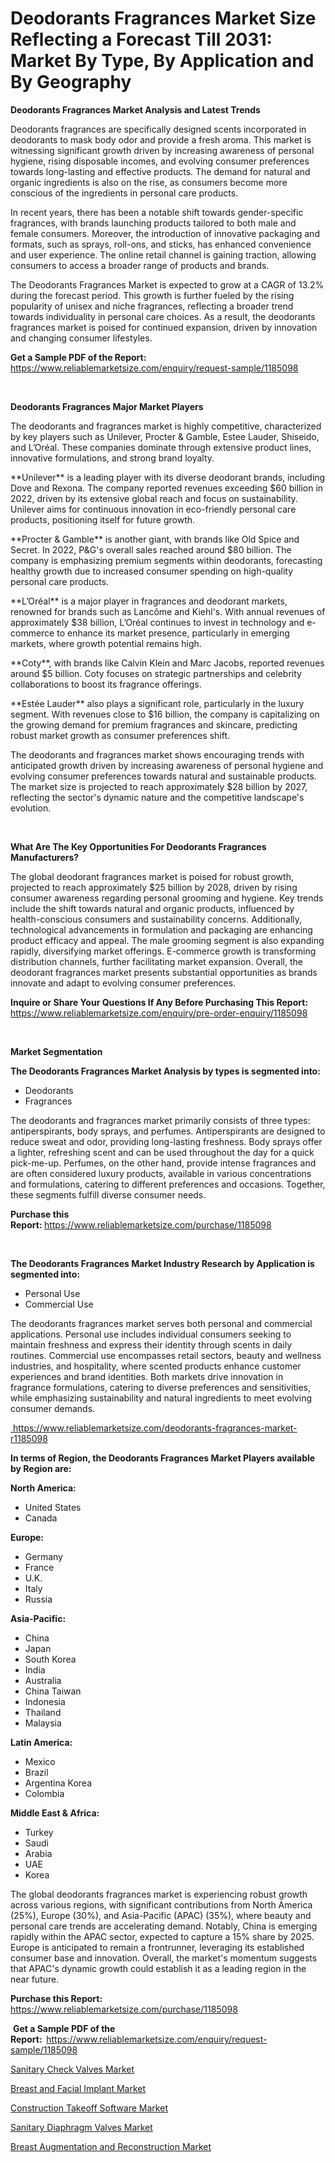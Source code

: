 <p><h1>Deodorants Fragrances Market Size Reflecting a Forecast Till 2031: Market By Type, By Application and By Geography</h1></p><p><strong>Deodorants Fragrances Market Analysis and Latest Trends</strong></p>
<p><p>Deodorants fragrances are specifically designed scents incorporated in deodorants to mask body odor and provide a fresh aroma. This market is witnessing significant growth driven by increasing awareness of personal hygiene, rising disposable incomes, and evolving consumer preferences towards long-lasting and effective products. The demand for natural and organic ingredients is also on the rise, as consumers become more conscious of the ingredients in personal care products.</p><p>In recent years, there has been a notable shift towards gender-specific fragrances, with brands launching products tailored to both male and female consumers. Moreover, the introduction of innovative packaging and formats, such as sprays, roll-ons, and sticks, has enhanced convenience and user experience. The online retail channel is gaining traction, allowing consumers to access a broader range of products and brands.</p><p>The Deodorants Fragrances Market is expected to grow at a CAGR of 13.2% during the forecast period. This growth is further fueled by the rising popularity of unisex and niche fragrances, reflecting a broader trend towards individuality in personal care choices. As a result, the deodorants fragrances market is poised for continued expansion, driven by innovation and changing consumer lifestyles.</p></p>
<p><strong>Get a Sample PDF of the Report:&nbsp;</strong> <a href="https://www.reliablemarketsize.com/enquiry/request-sample/1185098?utm_campaign=1140&utm_medium=2&utm_source=Github&utm_content=ia&utm_term=22102024&utm_id=deodorants-fragrances">https://www.reliablemarketsize.com/enquiry/request-sample/1185098</a></p>
<p>&nbsp;</p>
<p><strong>Deodorants Fragrances Major Market Players</strong></p>
<p><p>The deodorants and fragrances market is highly competitive, characterized by key players such as Unilever, Procter & Gamble, Estee Lauder, Shiseido, and L’Oréal. These companies dominate through extensive product lines, innovative formulations, and strong brand loyalty.</p><p>**Unilever** is a leading player with its diverse deodorant brands, including Dove and Rexona. The company reported revenues exceeding $60 billion in 2022, driven by its extensive global reach and focus on sustainability. Unilever aims for continuous innovation in eco-friendly personal care products, positioning itself for future growth.</p><p>**Procter & Gamble** is another giant, with brands like Old Spice and Secret. In 2022, P&G's overall sales reached around $80 billion. The company is emphasizing premium segments within deodorants, forecasting healthy growth due to increased consumer spending on high-quality personal care products.</p><p>**L’Oréal** is a major player in fragrances and deodorant markets, renowned for brands such as Lancôme and Kiehl's. With annual revenues of approximately $38 billion, L’Oréal continues to invest in technology and e-commerce to enhance its market presence, particularly in emerging markets, where growth potential remains high.</p><p>**Coty**, with brands like Calvin Klein and Marc Jacobs, reported revenues around $5 billion. Coty focuses on strategic partnerships and celebrity collaborations to boost its fragrance offerings.</p><p>**Estée Lauder** also plays a significant role, particularly in the luxury segment. With revenues close to $16 billion, the company is capitalizing on the growing demand for premium fragrances and skincare, predicting robust market growth as consumer preferences shift.</p><p>The deodorants and fragrances market shows encouraging trends with anticipated growth driven by increasing awareness of personal hygiene and evolving consumer preferences towards natural and sustainable products. The market size is projected to reach approximately $28 billion by 2027, reflecting the sector's dynamic nature and the competitive landscape's evolution.</p></p>
<p>&nbsp;</p>
<p><strong>What Are The Key Opportunities For Deodorants Fragrances Manufacturers?</strong></p>
<p><p>The global deodorant fragrances market is poised for robust growth, projected to reach approximately $25 billion by 2028, driven by rising consumer awareness regarding personal grooming and hygiene. Key trends include the shift towards natural and organic products, influenced by health-conscious consumers and sustainability concerns. Additionally, technological advancements in formulation and packaging are enhancing product efficacy and appeal. The male grooming segment is also expanding rapidly, diversifying market offerings. E-commerce growth is transforming distribution channels, further facilitating market expansion. Overall, the deodorant fragrances market presents substantial opportunities as brands innovate and adapt to evolving consumer preferences.</p></p>
<p><strong>Inquire or Share Your Questions If Any Before Purchasing This Report:</strong> <a href="https://www.reliablemarketsize.com/enquiry/pre-order-enquiry/1185098?utm_campaign=1140&utm_medium=2&utm_source=Github&utm_content=ia&utm_term=22102024&utm_id=deodorants-fragrances">https://www.reliablemarketsize.com/enquiry/pre-order-enquiry/1185098</a></p>
<p>&nbsp;</p>
<p><strong>Market Segmentation</strong></p>
<p><strong>The Deodorants Fragrances Market Analysis by types is segmented into:</strong></p>
<p><ul><li>Deodorants</li><li>Fragrances</li></ul></p>
<p><p>The deodorants and fragrances market primarily consists of three types: antiperspirants, body sprays, and perfumes. Antiperspirants are designed to reduce sweat and odor, providing long-lasting freshness. Body sprays offer a lighter, refreshing scent and can be used throughout the day for a quick pick-me-up. Perfumes, on the other hand, provide intense fragrances and are often considered luxury products, available in various concentrations and formulations, catering to different preferences and occasions. Together, these segments fulfill diverse consumer needs.</p></p>
<p><strong>Purchase this Report:&nbsp;</strong><a href="https://www.reliablemarketsize.com/purchase/1185098?utm_campaign=1140&utm_medium=2&utm_source=Github&utm_content=ia&utm_term=22102024&utm_id=deodorants-fragrances">https://www.reliablemarketsize.com/purchase/1185098</a></p>
<p>&nbsp;</p>
<p><strong>The Deodorants Fragrances Market Industry Research by Application is segmented into:</strong></p>
<p><ul><li>Personal Use</li><li>Commercial Use</li></ul></p>
<p><p>The deodorants fragrances market serves both personal and commercial applications. Personal use includes individual consumers seeking to maintain freshness and express their identity through scents in daily routines. Commercial use encompasses retail sectors, beauty and wellness industries, and hospitality, where scented products enhance customer experiences and brand identities. Both markets drive innovation in fragrance formulations, catering to diverse preferences and sensitivities, while emphasizing sustainability and natural ingredients to meet evolving consumer demands.</p></p>
<p><a href="https://www.reliablemarketsize.com/deodorants-fragrances-market-r1185098?utm_campaign=1140&utm_medium=2&utm_source=Github&utm_content=ia&utm_term=22102024&utm_id=deodorants-fragrances">&nbsp;https://www.reliablemarketsize.com/deodorants-fragrances-market-r1185098</a></p>
<p><strong>In terms of Region, the Deodorants Fragrances Market Players available by Region are:</strong></p>
<p>
    <p> <strong> North America: </strong>
        <ul>
            <li>United States</li>
            <li>Canada</li>
        </ul>
        </p> 
    <p> <strong> Europe: </strong>
        <ul>
            <li>Germany</li>
            <li>France</li>
            <li>U.K.</li>
            <li>Italy</li>
            <li>Russia</li>
        </ul>
        </p> 
    <p> <strong> Asia-Pacific: </strong>
        <ul>
            <li>China</li>
            <li>Japan</li>
            <li>South Korea</li>
            <li>India</li>
            <li>Australia</li>
            <li>China Taiwan</li>
            <li>Indonesia</li>
            <li>Thailand</li>
            <li>Malaysia</li>
        </ul>
        </p> 
    <p> <strong> Latin America: </strong>
        <ul>
            <li>Mexico</li>
            <li>Brazil</li>
            <li>Argentina Korea</li>
            <li>Colombia</li>
        </ul>
        </p> 
    <p> <strong> Middle East & Africa: </strong>
        <ul>
            <li>Turkey</li>
            <li>Saudi</li>
            <li>Arabia</li>
            <li>UAE</li>
            <li>Korea</li>
        </ul>
    </p>
    </p>
<p><p>The global deodorants fragrances market is experiencing robust growth across various regions, with significant contributions from North America (25%), Europe (30%), and Asia-Pacific (APAC) (35%), where beauty and personal care trends are accelerating demand. Notably, China is emerging rapidly within the APAC sector, expected to capture a 15% share by 2025. Europe is anticipated to remain a frontrunner, leveraging its established consumer base and innovation. Overall, the market's momentum suggests that APAC's dynamic growth could establish it as a leading region in the near future.</p></p>
<p><strong>Purchase this Report: </strong><a href="https://www.reliablemarketsize.com/purchase/1185098?utm_campaign=1140&utm_medium=2&utm_source=Github&utm_content=ia&utm_term=22102024&utm_id=deodorants-fragrances">https://www.reliablemarketsize.com/purchase/1185098</a></p>
<p>&nbsp;<strong>Get a Sample PDF of the Report:&nbsp;&nbsp;</strong><a href="https://www.reliablemarketsize.com/enquiry/request-sample/1185098?utm_campaign=1140&utm_medium=2&utm_source=Github&utm_content=ia&utm_term=22102024&utm_id=deodorants-fragrances">https://www.reliablemarketsize.com/enquiry/request-sample/1185098</a></p>
<p><strong></strong></p>
<p><p><a href="https://issuu.com/reportprime-2/docs/sanitary-check-valves-market-size-2_a4b272e75206f1?utm_campaign=1140&utm_medium=2&utm_source=Github&utm_content=ia&utm_term=22102024&utm_id=deodorants-fragrances">Sanitary Check Valves Market</a></p><p><a href="https://github.com/deshawnj39lau/Market-Research-Report-List-1/blob/main/breast-and-facial-implant-market.md?utm_campaign=1140&utm_medium=2&utm_source=Github&utm_content=ia&utm_term=22102024&utm_id=deodorants-fragrances">Breast and Facial Implant Market</a></p><p><a href="https://www.linkedin.com/pulse/construction-takeoff-software-market-research-report-forecast-rrewc?utm_campaign=1140&utm_medium=2&utm_source=Github&utm_content=ia&utm_term=22102024&utm_id=deodorants-fragrances">Construction Takeoff Software Market</a></p><p><a href="https://issuu.com/reportprime-2/docs/sanitary-diaphragm-valves-market-si_ba97a4e3715651?utm_campaign=1140&utm_medium=2&utm_source=Github&utm_content=ia&utm_term=22102024&utm_id=deodorants-fragrances">Sanitary Diaphragm Valves Market</a></p><p><a href="https://github.com/b9uxfeyen/Market-Research-Report-List-1/blob/main/breast-augmentation-and-reconstruction-market.md?utm_campaign=1140&utm_medium=2&utm_source=Github&utm_content=ia&utm_term=22102024&utm_id=deodorants-fragrances">Breast Augmentation and Reconstruction Market</a></p></p>